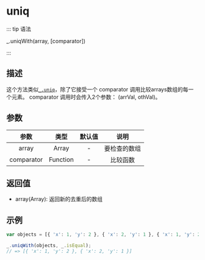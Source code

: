 # uniq

::: tip 语法

_.uniqWith(array, [comparator])

:::

## 描述

这个方法类似[`_.uniq`](/Array/uniq)，除了它接受一个 comparator 调用比较arrays数组的每一个元素。 comparator 调用时会传入2个参数： (arrVal, othVal)。

## 参数

|    参数    |   类型   | 默认值 |     说明     |
| :--------: | :------: | :----: | :----------: |
|   array    |  Array   |   -    | 要检查的数组 |
| comparator | Function |   -    |   比较函数   |

## 返回值

+ array(Array): 返回新的去重后的数组

## 示例

```js
var objects = [{ 'x': 1, 'y': 2 }, { 'x': 2, 'y': 1 }, { 'x': 1, 'y': 2 }];

_.uniqWith(objects, _.isEqual);
// => [{ 'x': 1, 'y': 2 }, { 'x': 2, 'y': 1 }]
```
